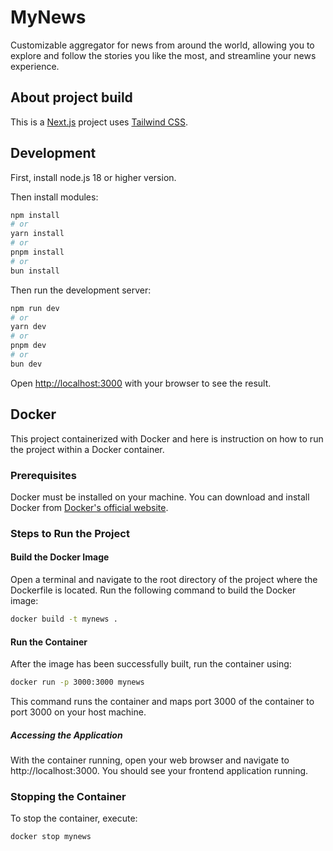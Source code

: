# MyNews

Customizable aggregator for news from around the world, allowing you to explore and follow the stories you like the most, and streamline your news experience.

## About project build

This is a [Next.js](https://nextjs.org/) project uses [Tailwind CSS](https://tailwindcss.com/).

## Development

First, install node.js 18 or higher version.

Then install modules:

```bash
npm install
# or
yarn install
# or
pnpm install
# or
bun install
```

Then run the development server:

```bash
npm run dev
# or
yarn dev
# or
pnpm dev
# or
bun dev
```

Open [http://localhost:3000](http://localhost:3000) with your browser to see the result.

## Docker

This project containerized with Docker and here is instruction on how to run the project within a Docker container.

### Prerequisites

Docker must be installed on your machine. You can download and install Docker from [Docker's official website](https://www.docker.com/).

### Steps to Run the Project

#### Build the Docker Image

Open a terminal and navigate to the root directory of the project where the Dockerfile is located. Run the following command to build the Docker image:

```sh
docker build -t mynews .
```

#### Run the Container
  
After the image has been successfully built, run the container using:

```sh
docker run -p 3000:3000 mynews
```

This command runs the container and maps port 3000 of the container to port 3000 on your host machine.

##### Accessing the Application
    
With the container running, open your web browser and navigate to http://localhost:3000. You should see your frontend application running.

### Stopping the Container
   
To stop the container, execute:

```sh
docker stop mynews
```
